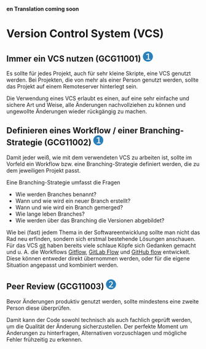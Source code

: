 **en Translation coming soon**

# Version Control System (VCS)

## Immer ein VCS nutzen (GCG11001) <img src="/img/1.png" alt="recommendation level 1" />
Es sollte für jedes Projekt, auch für sehr kleine Skripte, eine VCS genutzt
werden. Bei Projekten, die von mehr als einer Person genutzt werden, sollte das
Projekt auf einem Remoteserver hinterlegt sein.

Die Verwendung eines VCS erlaubt es einen, auf eine sehr einfache und sichere
Art und Weise, alle Änderungen nachvollziehen zu können und ungewollte
Änderungen wieder rückgängig zu machen.

## Definieren eines Workflow / einer Branching-Strategie (GCG11002) <img src="/img/1.png" alt="recommendation level 1" />
Damit jeder weiß, wie mit dem verwendeten VCS zu arbeiten ist, sollte im
Vorfeld ein Workflow bzw. eine Branching-Strategie definiert werden, die zu dem
jeweiligen Projekt passt.

Eine Branching-Strategie umfasst die Fragen

- Wie werden Branches benannt?
- Wann und wie wird ein neuer Branch erstellt?
- Wann und wie wird ein Branch gemerged?
- Wie lange leben Branches?
- Wie werden über das Branching die Versionen abgebildet?

Wie bei (fast) jedem Thema in der Softwareentwicklung sollte man nicht das Rad
neu erfinden, sondern sich erstmal bestehende Lösungen anschauen. Für das VCS
[git][git] haben bereits viele schlaue Köpfe sich Gedanken gemacht und u. A.
die Workflows [Gitflow][git-flow], [GitLab Flow][gitlab-flow] und
[GitHub flow][github-flow] entwickelt. Diese können entweder direkt übernommen
werden, oder für die eigene Situation angepasst und kombiniert werden.

## Peer Review (GCG11003) <img src="/img/2.png" alt="recommendation level 2" />
Bevor Änderungen produktiv genutzt werden, sollte mindestens eine zweite
Person diese überprüfen.

Damit kann der Code sowohl technisch als auch fachlich geprüft werden, um
die Qualität der Änderung sicherzustellen. Der perfekte Moment um Änderungen
zu hinterfragen, Alternativen vorzuschlagen und mögliche Fehler frühzeitig zu
erkennen.

[git]: https://git-scm.com/
[git-flow]: https://www.atlassian.com/git/tutorials/comparing-workflows/gitflow-workflow
[gitlab-flow]: https://docs.gitlab.com/ee/topics/gitlab_flow.html
[github-flow]: https://guides.github.com/introduction/flow/
